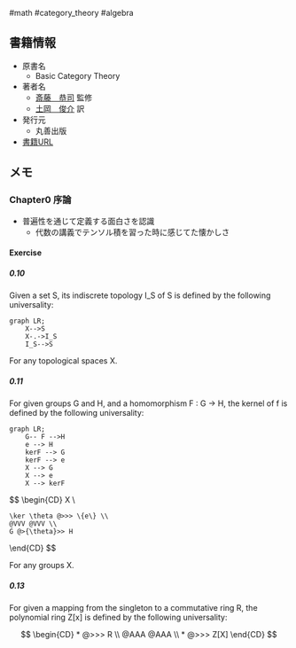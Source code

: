 #math #category_theory #algebra

## 書籍情報

- 原書名
	- Basic Category Theory
- 著者名
	- [斎藤　恭司](https://www.maruzen-publishing.co.jp/author/a140215.html) 監修  
	- [土岡　俊介](https://www.maruzen-publishing.co.jp/author/a140214.html) 訳  
- 発行元
	- 丸善出版
- [書籍URL](https://www.maruzen-publishing.co.jp/item/?book_no=295027)

## メモ

### Chapter0 序論

- 普遍性を通じて定義する面白さを認識
	- 代数の講義でテンソル積を習った時に感じてた懐かしさ

#### Exercise 

##### 0.10

Given a set S, its indiscrete topology I_S of S is defined by the following universality:

```mermaid
graph LR;
	X-->S
	X-.->I_S
	I_S-->S
```
For any topological spaces X.

##### 0.11

For given groups G and H, and a homomorphism F : G → H, the kernel of f is defined by the following universality:

```mermaid
graph LR;
	G-- F -->H
	e --> H
	kerF --> G
	kerF --> e
	X --> G
	X --> e
	X --> kerF
```

$$ 
\begin{CD}
	X \\
	
	\ker \theta @>>> \{e\} \\
	@VVV @VVV \\
	G @>{\theta}>> H
\end{CD}
$$

For any groups X.

##### 0.13

For given a mapping from the singleton to a commutative ring R, the polynomial ring Z[x] is defined by the following universality:

$$ 
\begin{CD}
	* @>>> R \\
	@AAA @AAA \\
	* @>>> Z[X]
\end{CD}
$$

